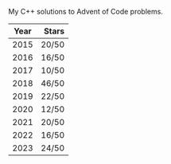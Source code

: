 My C++ solutions to Advent of Code problems.

| Year | Stars |
|------|------:|
| 2015 | 20/50 |
| 2016 | 16/50 |
| 2017 | 10/50 |
| 2018 | 46/50 |
| 2019 | 22/50 |
| 2020 | 12/50 |
| 2021 | 20/50 |
| 2022 | 16/50 |
| 2023 | 24/50 |
